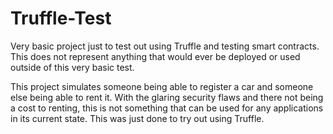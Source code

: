 # Truffle-Test
Very basic project just to test out using Truffle and testing smart contracts. This does not represent anything that would ever be deployed or used outside of this very basic test.

This project simulates someone being able to register a car and someone else being able to rent it. With the glaring security flaws and there not being a cost to renting, this is not something that can be used for any applications in its current state. This was just done to try out using Truffle. 
